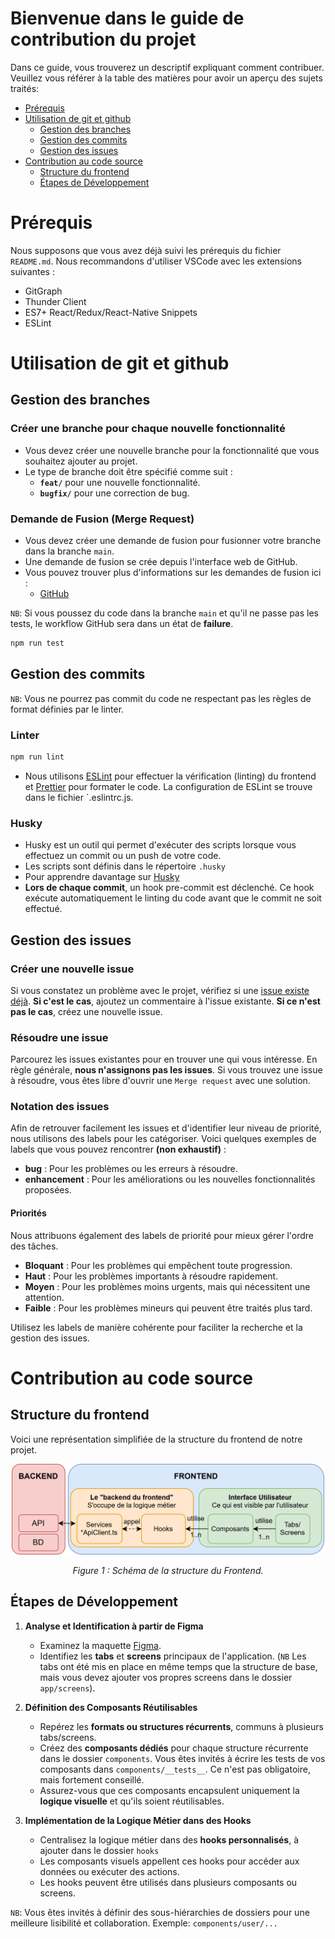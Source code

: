 # Bienvenue dans le guide de contribution du projet

Dans ce guide, vous trouverez un descriptif expliquant comment contribuer. Veuillez vous référer à la table des matières pour avoir un aperçu des sujets traités:

  - [Prérequis](#prérequis)
  - [Utilisation de git et github](#utilisation-de-git-et-github)
    - [Gestion des branches](#gestion-des-branches)
    - [Gestion des commits](#gestion-des-commits)
    - [Gestion des issues](#gestion-des-issues)
  - [Contribution au code source](#contribution-au-code-source)
      - [Structure du frontend](#structure-du-frontend)
      - [Étapes de Développement](#étapes-de-développement)

# Prérequis

Nous supposons que vous avez déjà suivi les prérequis du fichier `README.md`. 
Nous recommandons d'utiliser VSCode avec les extensions suivantes :
- GitGraph
- Thunder Client
- ES7+ React/Redux/React-Native Snippets
- ESLint

# Utilisation de git et github

## Gestion des branches
### Créer une branche pour chaque nouvelle fonctionnalité

- Vous devez créer une nouvelle branche pour la fonctionnalité que vous souhaitez ajouter au projet.
- Le type de branche doit être spécifié comme suit : 
  - **`feat/`** pour une nouvelle fonctionnalité.
  - **`bugfix/`** pour une correction de bug.

### Demande de Fusion (Merge Request)

- Vous devez créer une demande de fusion pour fusionner votre branche dans la branche `main`.
- Une demande de fusion se crée depuis l'interface web de GitHub.
- Vous pouvez trouver plus d'informations sur les demandes de fusion ici :
    - [GitHub](https://docs.github.com/en/github/collaborating-with-issues-and-pull-requests/creating-a-pull-request)

`NB`: Si vous poussez du code dans la branche `main` et qu'il ne passe pas les tests, le workflow GitHub sera dans un état de **failure**.

```bash
npm run test
```


## Gestion des commits

`NB`: Vous ne pourrez pas commit du code ne respectant pas les règles de format définies par le linter.

### Linter
```bash
npm run lint
```
- Nous utilisons [ESLint](https://eslint.org/) pour effectuer la vérification (linting) du frontend et [Prettier](https://prettier.io/) pour formater le code.
La configuration de ESLint se trouve dans le fichier `.eslintrc.js.

### Husky

- Husky est un outil qui permet d'exécuter des scripts lorsque vous effectuez un commit ou un push de votre code.
- Les scripts sont définis dans le répertoire `.husky`
- Pour apprendre davantage sur [Husky](https://typicode.github.io/husky/#/)
- **Lors de chaque commit**, un hook pre-commit est déclenché. Ce hook exécute automatiquement le linting du code avant que le commit ne soit effectué.

## Gestion des issues
### Créer une nouvelle issue
Si vous constatez un problème avec le projet, vérifiez si une [issue existe déjà](https://github.com/Tri-omph/frontend/issues). **Si c'est le cas**, ajoutez un commentaire à l'issue existante. **Si ce n'est pas le cas**, créez une nouvelle issue.

### Résoudre une issue
Parcourez les issues existantes pour en trouver une qui vous intéresse. En règle générale, **nous n'assignons pas les issues**. Si vous trouvez une issue à résoudre, vous êtes libre d'ouvrir une `Merge request` avec une solution.

### Notation des issues
Afin de retrouver facilement les issues et d'identifier leur niveau de priorité, nous utilisons des labels pour les catégoriser. Voici quelques exemples de labels que vous pouvez rencontrer **(non exhaustif)** :
- **bug** : Pour les problèmes ou les erreurs à résoudre.
- **enhancement** : Pour les améliorations ou les nouvelles fonctionnalités proposées.

#### Priorités
Nous attribuons également des labels de priorité pour mieux gérer l'ordre des tâches.

- **Bloquant** : Pour les problèmes qui empêchent toute progression.
- **Haut** : Pour les problèmes importants à résoudre rapidement.
- **Moyen** : Pour les problèmes moins urgents, mais qui nécessitent une attention.
- **Faible** : Pour les problèmes mineurs qui peuvent être traités plus tard.

Utilisez les labels de manière cohérente pour faciliter la recherche et la gestion des issues.


# Contribution au code source

## Structure du frontend

Voici une représentation simplifiée de la structure du frontend de notre projet.

<div align="center">
  <img src="assets/images/structure-frontend-contributing.svg" alt="Structure du Frontend" width="500">
  <p><em>Figure 1 : Schéma de la structure du Frontend.</em></p>
</div>

## Étapes de Développement

1. **Analyse et Identification à partir de Figma**  
    - Examinez la maquette [Figma](https://www.figma.com/design/ubqXnJji9YN4SbcfynERxk/tri'omph-project?node-id=0-1&node-type=canvas&t=iB9U2BsWW1mxEehF-0).  
    - Identifiez les **tabs** et **screens** principaux de l'application. (`NB` Les tabs ont été mis en place en même temps que la structure de base, mais vous devez ajouter vos propres screens dans le dossier `app/screens`).

2. **Définition des Composants Réutilisables**
    - Repérez les **formats ou structures récurrents**, communs à plusieurs tabs/screens. 
   - Créez des **composants dédiés** pour chaque structure récurrente dans le dossier `components`. Vous êtes invités à écrire les tests de vos composants dans `components/__tests__`. Ce n'est pas obligatoire, mais fortement conseillé.
   - Assurez-vous que ces composants encapsulent uniquement la **logique visuelle** et qu'ils soient réutilisables.

3. **Implémentation de la Logique Métier dans des Hooks**  
   - Centralisez la logique métier dans des **hooks personnalisés**, à ajouter dans le dossier `hooks`
   - Les composants visuels appellent ces hooks pour accéder aux données ou exécuter des actions.  
   - Les hooks peuvent être utilisés dans plusieurs composants ou screens.

`NB`: Vous êtes invités à définir des sous-hiérarchies de dossiers pour une meilleure lisibilité et collaboration. Exemple: `components/user/...`